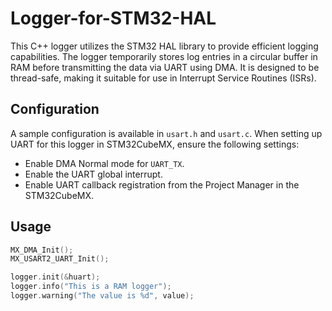 # Logger-for-STM32-HAL

This C++ logger utilizes the STM32 HAL library to provide efficient logging capabilities. The logger temporarily stores log entries in a circular buffer in RAM before transmitting the data via UART using DMA. It is designed to be thread-safe, making it suitable for use in Interrupt Service Routines (ISRs).

## Configuration

A sample configuration is available in `usart.h` and `usart.c`. When setting up UART for this logger in STM32CubeMX, ensure the following settings:

- Enable DMA Normal mode for `UART_TX`.
- Enable the UART global interrupt.
- Enable UART callback registration from the Project Manager in the STM32CubeMX.

## Usage

```cpp
MX_DMA_Init();
MX_USART2_UART_Init();

logger.init(&huart);
logger.info("This is a RAM logger");
logger.warning("The value is %d", value);
